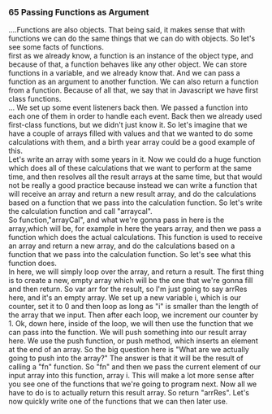 ### 65 Passing Functions as Argument
....Functions are also objects. That being said, it makes sense that with functions we can do the same things that we can do with objects. So let's see some facts of functions.<br>
first as we already know, a function is an instance of the object type, and because of that, a function behaves like any other object. We can store functions in a variable, and we already know that. And we can pass a function as an argument to another function. We can also return a function from a function. Because of all that, we say that in Javascript we have first class functions. <br>
... We set up some event listeners back then. We passed a function into each one of them in order to handle each event. Back then we already used first-class functions, but we didn't just know it. So let's imagine that we have a couple of arrays filled with values and that we wanted to do some calculations with them, and a birth year array could be a good example of this. <br>
Let's write an array with some years in it. Now we could do a huge function which does all of these calculations that we want to perform at the same time, and then resolves all the result arrays at the same time, but that would not be really a good practice because instead we can write a function that will receive an array and return a new result array, and do the calculations based on a function that we pass into the calculation function. So let's write the calculation function and call "arraycal".  <br>
So function,"arrayCal", and what we're gonna pass in here is the array,which will be, for example in here the years array, and then we pass a function which does the actual calculations. This function is used to receive an array and return a new array, and do the calculations based on a function that we pass into the calculation function. So let's see what this function does.<br>
In here, we will simply loop over the array, and return a result. The first thing is to create a new, empty array which will be the one that we're gonna fill and then return. So var arr for the result, so I'm just going to say arrRes here, and it's an empty array. We set up a new variable i, which is our counter, set it to 0 and then loop as long as "i" is smaller than the length of the array that we input. Then after each loop, we increment our counter by 1. Ok, down here, inside of the loop, we will then use the function that we can pass into the function. We will push something into our result array here. We use the push function, or push method, which inserts an element at the end of an array. So the big question here is "What are we actually going to push into the array?" The answer is that it will be the result of calling a "fn" function. So "fn" and then we pass the current element of our input array into this function, array i. This will make a lot more sense after you see one of the functions that we're going to program next. Now all we have to do is to actually return this result array. So return "arrRes". Let's now quickly write one of the functions that we can then later use. 